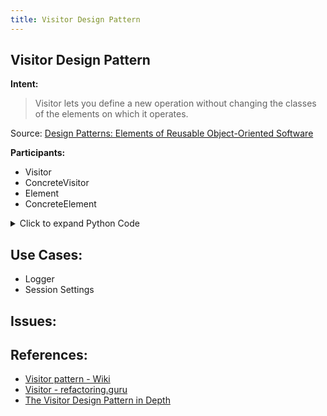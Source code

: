 ```yaml
---
title: Visitor Design Pattern
---  
```


## Visitor Design Pattern

**Intent:**  

> Visitor lets you define a new operation without changing the classes of the elements on which it operates.

Source: [Design Patterns: Elements of Reusable Object-Oriented Software](https://www.oreilly.com/library/view/design-patterns-elements/0201633612/)

**Participants:**  

* Visitor
* ConcreteVisitor
* Element
* ConcreteElement

<details><summary>Click to expand Python Code</summary>
<p>
<script src="https://gist-it.appspot.com/github.com/junankar/Python/blob/main/Visitor.py"></script>
</p>
</details>

## Use Cases:
* Logger
* Session Settings

## Issues:

## References:

* [Visitor pattern - Wiki](https://en.wikipedia.org/wiki/Visitor_pattern)
* [Visitor - refactoring.guru](https://refactoring.guru/design-patterns/visitor)
* [The Visitor Design Pattern in Depth](https://blogs.oracle.com/javamagazine/the-visitor-design-pattern-in-depth)

